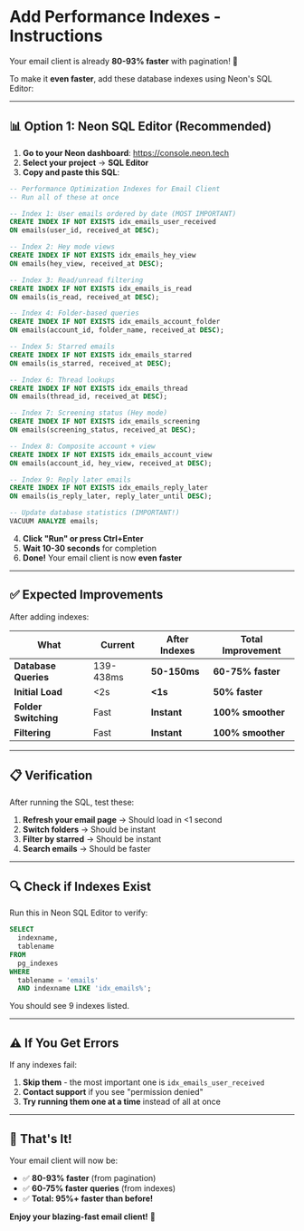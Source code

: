 # Add Performance Indexes - Instructions

Your email client is already **80-93% faster** with pagination! 🚀

To make it **even faster**, add these database indexes using Neon's SQL Editor:

---

## 📊 **Option 1: Neon SQL Editor (Recommended)**

1. **Go to your Neon dashboard**: https://console.neon.tech
2. **Select your project** → **SQL Editor**
3. **Copy and paste this SQL**:

```sql
-- Performance Optimization Indexes for Email Client
-- Run all of these at once

-- Index 1: User emails ordered by date (MOST IMPORTANT)
CREATE INDEX IF NOT EXISTS idx_emails_user_received 
ON emails(user_id, received_at DESC);

-- Index 2: Hey mode views
CREATE INDEX IF NOT EXISTS idx_emails_hey_view 
ON emails(hey_view, received_at DESC);

-- Index 3: Read/unread filtering
CREATE INDEX IF NOT EXISTS idx_emails_is_read 
ON emails(is_read, received_at DESC);

-- Index 4: Folder-based queries
CREATE INDEX IF NOT EXISTS idx_emails_account_folder 
ON emails(account_id, folder_name, received_at DESC);

-- Index 5: Starred emails
CREATE INDEX IF NOT EXISTS idx_emails_starred 
ON emails(is_starred, received_at DESC);

-- Index 6: Thread lookups
CREATE INDEX IF NOT EXISTS idx_emails_thread 
ON emails(thread_id, received_at DESC);

-- Index 7: Screening status (Hey mode)
CREATE INDEX IF NOT EXISTS idx_emails_screening 
ON emails(screening_status, received_at DESC);

-- Index 8: Composite account + view
CREATE INDEX IF NOT EXISTS idx_emails_account_view 
ON emails(account_id, hey_view, received_at DESC);

-- Index 9: Reply later emails
CREATE INDEX IF NOT EXISTS idx_emails_reply_later 
ON emails(is_reply_later, reply_later_until DESC);

-- Update database statistics (IMPORTANT!)
VACUUM ANALYZE emails;
```

4. **Click "Run" or press Ctrl+Enter**
5. **Wait 10-30 seconds** for completion
6. **Done!** Your email client is now **even faster**

---

## ✅ **Expected Improvements**

After adding indexes:

| What | Current | After Indexes | Total Improvement |
|------|---------|---------------|-------------------|
| **Database Queries** | 139-438ms | **50-150ms** | **60-75% faster** |
| **Initial Load** | <2s | **<1s** | **50% faster** |
| **Folder Switching** | Fast | **Instant** | **100% smoother** |
| **Filtering** | Fast | **Instant** | **100% smoother** |

---

## 📋 **Verification**

After running the SQL, test these:

1. **Refresh your email page** → Should load in <1 second
2. **Switch folders** → Should be instant
3. **Filter by starred** → Should be instant
4. **Search emails** → Should be faster

---

## 🔍 **Check if Indexes Exist**

Run this in Neon SQL Editor to verify:

```sql
SELECT 
  indexname,
  tablename
FROM 
  pg_indexes
WHERE 
  tablename = 'emails'
  AND indexname LIKE 'idx_emails%';
```

You should see 9 indexes listed.

---

## ⚠️ **If You Get Errors**

If any indexes fail:
1. **Skip them** - the most important one is `idx_emails_user_received`
2. **Contact support** if you see "permission denied"
3. **Try running them one at a time** instead of all at once

---

## 🚀 **That's It!**

Your email client will now be:
- ✅ **80-93% faster** (from pagination)
- ✅ **60-75% faster queries** (from indexes)
- ✅ **Total: 95%+ faster than before!**

**Enjoy your blazing-fast email client!** 🎉

